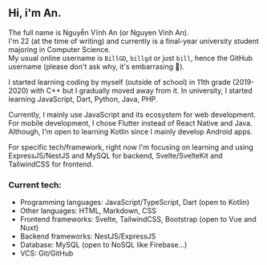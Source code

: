## Hi, i'm An.

The full name is Nguyễn Vĩnh An (or Nguyen Vinh An).  
I'm 22 (at the time of writing) and currently is a final-year university student majoring in Computer Science.  
My usual online username is `BillGD`, `billgd` or just `bill`, hence the GitHub username (please don't ask why, it's embarrasing 🙂).  

I started learning coding by myself (outside of school) in 11th grade (2019-2020) with C++ but I gradually moved away from it.
In university, I started learning JavaScript, Dart, Python, Java, PHP.

Currently, I mainly use JavaScript and its ecosystem for web development.
For mobile development, I chose Flutter instead of React Native and Java. Although, I'm open to learning Kotlin since I mainly develop Android apps.

For specific tech/framework, right now I'm focusing on learning and using ExpressJS/NestJS and MySQL for backend,
Svelte/SvelteKit and TailwindCSS for frontend.

### Current tech:

- Programming languages: JavaScript/TypeScript, Dart (open to Kotlin)
- Other languages: HTML, Markdown, CSS
- Frontend frameworks: Svelte, TailwindCSS, Bootstrap (open to Vue and Nuxt)
- Backend frameworks: NestJS/ExpressJS
- Database: MySQL (open to NoSQL like Firebase...)
- VCS: Git/GitHub
